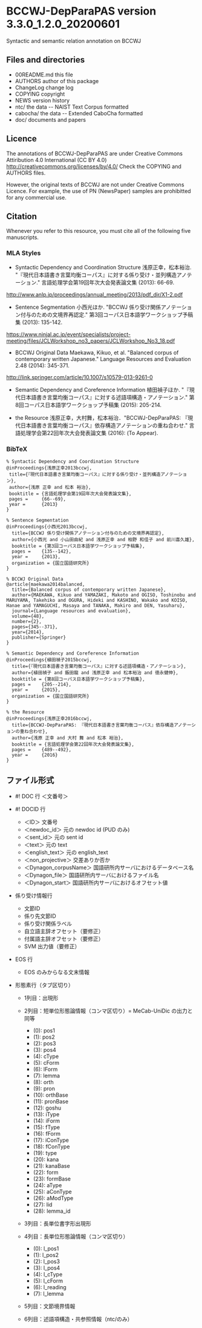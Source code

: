 # BCCWJ-DepParaPAS version 3.3.0_1.2.0_20200601
Syntactic and semantic relation annotation on BCCWJ
## Files and directories
- 00README.md	this file
- AUTHORS	author of this package
- ChangeLog	change log
- COPYING	copyright
- NEWS	version history
- ntc/	the data -- NAIST Text Corpus formatted
- cabocha/ the data -- Extended CaboCha formatted 
- doc/	documents and papers

## Licence
The annotations of BCCWJ-DepParaPAS are under Creative Commons Attiribution 4.0 International (CC BY 4.0) 
http://creativecommons.org/licenses/by/4.0/
Check the COPYING and AUTHORS files.

However, the original texts of BCCWJ are not under Creative Commons Licence.
For example, the use of PN (NewsPaper) samples are prohibitted for any commercial use.

## Citation
Whenever you refer to this resource, you must cite all of the following five manuscripts.

### MLA Styles
- Syntactic Dependency and Coordination Structure
浅原正幸，松本裕治. "『現代日本語書き言葉均衡コーパス』に対する係り受け・並列構造アノテーション." 言語処理学会第19回年次大会発表論文集 (2013): 66-69.

http://www.anlp.jp/proceedings/annual_meeting/2013/pdf_dir/X1-2.pdf

- Sentence Segmentation
小西光ほか. "BCCWJ 係り受け関係アノテーション付与のための文境界再認定." 第3回コーパス日本語学ワークショップ予稿集 (2013): 135-142.

https://www.ninjal.ac.jp/event/specialists/project-meeting/files/JCLWorkshop_no3_papers/JCLWorkshop_No3_18.pdf

- BCCWJ Original Data
Maekawa, Kikuo, et al. "Balanced corpus of contemporary written Japanese." Language Resources and Evaluation 2.48 (2014): 345-371.

http://link.springer.com/article/10.1007/s10579-013-9261-0

- Semantic Dependency and Coreference Information
植田禎子ほか. "『現代日本語書き言葉均衡コーパス』に対する述語項構造・アノテーション." 第8回コーパス日本語学ワークショップ予稿集 (2015): 205-214.

- the Resource
浅原正幸，大村舞，松本裕治．"BCCWJ-DepParaPAS: 『現代日本語書き言葉均衡コーパス』依存構造アノテーションの重ね合わせ." 言語処理学会第22回年次大会発表論文集 (2016): (To Appear).

### BibTeX
    % Syntactic Dependency and Coordination Structure
    @inProceedings{浅原正幸2013bccwj,
     title={『現代日本語書き言葉均衡コーパス』に対する係り受け・並列構造アノテーション},
     author={浅原 正幸 and 松本 裕治},
     booktitle = {言語処理学会第19回年次大会発表論文集},
     pages = 	 {66--69},
     year = 	 {2013}
    }
    
    % Sentence Segmentation
    @inProceedings{小西光2013bccwj,
      title={BCCWJ 係り受け関係アノテーション付与のための文境界再認定},
      author={小西光 and 小山田由紀 and 浅原正幸 and 柏野 和佳子 and 前川喜久雄},
      booktitle = {第3回コーパス日本語学ワークショップ予稿集},
      pages = 	 {135--142},
      year = 	 {2013},
      organization = {国立国語研究所}
    }
    
    % BCCWJ Original Data
    @article{maekawa2014balanced,
      title={Balanced corpus of contemporary written Japanese},
      author={MAEKAWA, Kikuo and YAMAZAKI, Makoto and OGISO, Toshinobu and MARUYAMA, Takehiko and OGURA, Hideki and KASHINO, Wakako and KOISO, Hanae and YAMAGUCHI, Masaya and TANAKA, Makiro and DEN, Yasuharu},
      journal={Language resources and evaluation},
      volume={48},
      number={2},
      pages={345--371},
      year={2014},
      publisher={Springer}
    }
    
    % Semantic Dependency and Coreference Information
    @inProceedings{植田禎子2015bccwj,
      title={『現代日本語書き言葉均衡コーパス』に対する述語項構造・アノテーション},
      author={植田禎子 and 飯田龍 and 浅原正幸 and 松本裕治 and 徳永健伸},
      booktitle = {第8回コーパス日本語学ワークショップ予稿集},
      pages = 	 {205--214},
      year = 	 {2015},
      organization = {国立国語研究所}
    }
    
    % the Resource
    @inProceedings{浅原正幸2016bccwj,
      title={BCCWJ-DepParaPAS: 『現代日本語書き言葉均衡コーパス』依存構造アノテーションの重ね合わせ},
      author={浅原 正幸 and 大村 舞 and 松本 裕治},
      booktitle = {言語処理学会第22回年次大会発表論文集},
      pages = 	 {489--492},
      year = 	 {2016}
    }

## ファイル形式

- #! DOC 行 ＜文番号＞
- #! DOCID 行
  - ＜ID＞ 文番号
  - ＜newdoc_id＞ 元の newdoc id (PUD のみ)
  - ＜sent_id＞ 元の sent id
  - ＜text＞ 元の text
  - ＜english_text＞ 元の english_text
  - ＜non_projective＞ 交差ありか否か
  - ＜Dynagon_corpusName＞ 国語研所内サーバにおけるデータベース名
  - ＜Dynagon_file＞ 国語研所内サーバにおけるファイル名
  - ＜Dynagon_start＞ 国語研所内サーバにおけるオフセット値

- 係り受け情報行
  - 文節ID
  - 係り先文節ID
  - 係り受け関係ラベル
  - 自立語主辞オフセット（要修正）
  - 付属語主辞オフセット（要修正）
  - SVM 出力値（要修正）

- EOS 行
  - EOS のみからなる文末情報

- 形態素行（タブ区切り）

  - 1列目：出現形

  - 2列目：短単位形態論情報（コンマ区切り）= MeCab-UniDic の出力と同等

    - (0):  pos1
    - (1):  pos2
    - (2):  pos3
    - (3):  pos4
    - (4):  cType
    - (5):  cForm
    - (6):  lForm
    - (7):  lemma
    - (8):  orth
    - (9):  pron
    - (10): orthBase
    - (11): pronBase
    - (12): goshu
    - (13): iType
    - (14): iForm
    - (15): fType
    - (16): fForm
    - (17): iConType
    - (18): fConType
    - (19): type
    - (20): kana
    - (21): kanaBase
    - (22): form
    - (23): formBase
    - (24): aType
    - (25): aConType
    - (26): aModType
    - (27): lid
    - (28): lemma_id

  - 3列目：長単位書字形出現形

  - 4列目：長単位形態論情報（コンマ区切り）

    - (0):  l_pos1
    - (1):  l_pos2
    - (2):  l_pos3
    - (3):  l_pos4
    - (4):  l_cType
    - (5):  l_cForm
    - (6):  l_reading
    - (7):  l_lemma

  - 5列目：文節境界情報

  - 6列目：述語項構造・共参照情報（ntc/のみ）
  
